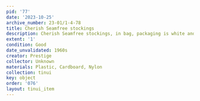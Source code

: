 ```yaml
---
pid: '77'
date: '2023-10-25'
archive_number: 23-01/1-4-78
title: Cherish Seamfree stockings
description: Cherish Seamfree stockings, in bag, packaging is white and green.
extent: '1'
condition: Good
date_unvalidated: 1960s
creator: Prestige
collector: Unknown
materials: Plastic, Cardboard, Nylon
collection: tinui
key: object
order: '076'
layout: tinui_item
---
```

